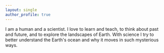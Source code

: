 ```yaml
---
layout: single
author_profile: true
---
```


I am a human and a scientist.  I love to learn and teach, 
to think about past and future, and to explore 
the landscapes of Earth.  With science I try to better understand 
the Earth's ocean and why it moves in such mysterious ways.
